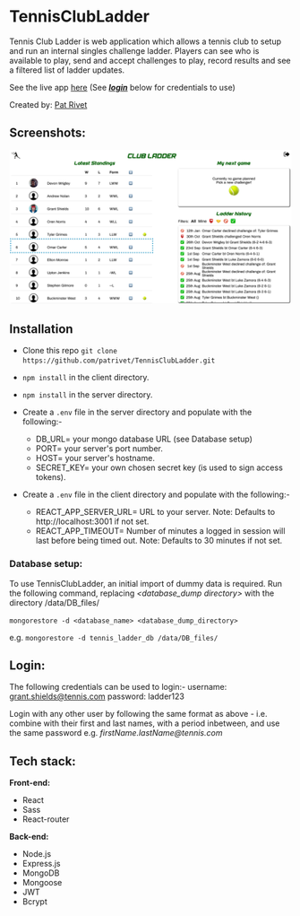 
# TennisClubLadder	
Tennis Club Ladder is web application which allows a tennis club to setup and run an internal singles challenge ladder.
Players can see who is available to play, send and accept challenges to play, record results and see a filtered list of ladder updates.

See the live app [here](https://tennis-club-ladder.herokuapp.com/) (See [**_login_**](#login) below for credentials to use)

Created by:  [Pat Rivet](https://www.linkedin.com/in/pat-rivet/)

## Screenshots:
![Screenshot one](/assets/TennisLadder_Screenshot_1.png)

## Installation

 - Clone this repo ```git clone https://github.com/patrivet/TennisClubLadder.git```
 - ```npm install``` in the client directory.
 - ```npm install``` in the server directory.
 - Create a ```.env``` file in the server directory and populate with the following:-
	 - DB_URL=   your mongo database URL (see Database setup)
	 - PORT=  your server's port number.
	 - HOST=   your server's hostname.
	 - SECRET_KEY= your own chosen secret key (is used to sign access tokens).
	 
 - Create a ```.env``` file in the client directory and populate with the following:-	
 	 - REACT_APP_SERVER_URL=  URL to your server. Note: Defaults to http://localhost:3001 if not set.
	 - REACT_APP_TIMEOUT=  Number of minutes a logged in session will last before being timed out. Note: Defaults to 30 minutes if not set.

### Database setup:
To use TennisClubLadder, an initial import of dummy data is required. 
Run the following command, replacing *<database_dump directory>* 
with the directory /data/DB_files/

```mongorestore -d <database_name> <database_dump_directory>```

e.g. ```mongorestore -d tennis_ladder_db /data/DB_files/```


## Login:<a name="login"></a>
The following credentials can be used to login:-
username: grant.shields@tennis.com
password: ladder123

Login with any other user by following the same format as above - i.e. combine with their first and last names, with a period inbetween, and use the same password   e.g. _firstName.lastName@tennis.com_

## Tech stack:

**Front-end:**
- React
- Sass
- React-router

**Back-end:**
- Node.js
- Express.js
- MongoDB
- Mongoose
- JWT
- Bcrypt
